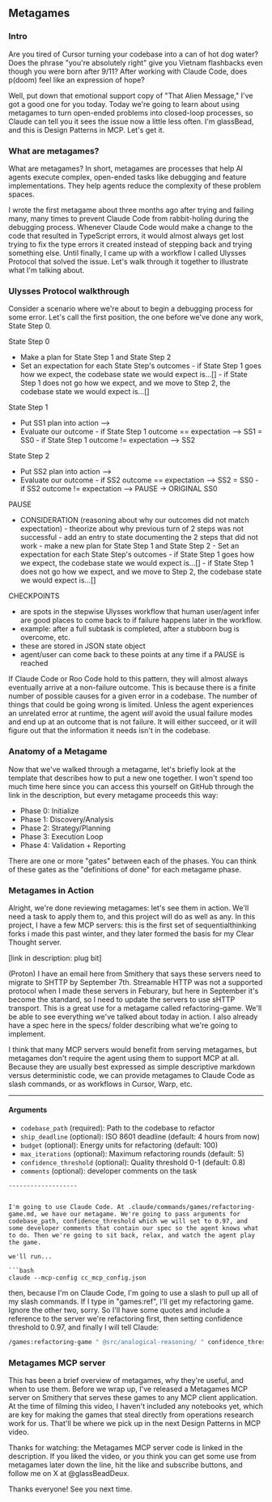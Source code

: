 ## Metagames

### Intro

Are you tired of Cursor turning your codebase into a can of hot dog water? Does the phrase "you're absolutely right" give you Vietnam flashbacks even though you were born after 9/11? After working with Claude Code, does p(doom) feel like an expression of hope?

Well, put down that emotional support copy of "That Alien Message," I've got a good one for you today. Today we're going to learn about using metagames to turn open-ended problems into closed-loop processes, so Claude can tell you it sees the issue now a little less often. I'm glassBead, and this is Design Patterns in MCP. Let's get it.


### What are metagames?

What are metagames? In short, metagames are processes that help AI agents execute complex, open-ended tasks like debugging and feature implementations. They help agents reduce the complexity of these problem spaces.

I wrote the first metagame about three months ago after trying and failing many, many times to prevent Claude Code from rabbit-holing during the debugging process. Whenever Claude Code would make a change to the code that resulted in TypeScript errors, it would almost always get lost trying to fix the type errors it created instead of stepping back and trying something else. Until finally, I came up with a workflow I called Ulysses Protocol that solved the issue. Let's walk through it together to illustrate what I'm talking about.


### Ulysses Protocol walkthrough

Consider a scenario where we're about to begin a debugging process for some error. Let's call the first position, the one before we've done any work, State Step 0.


State Step 0

  - Make a plan for State Step 1 and State Step 2
  - Set an expectation for each State Step's outcomes
        - if State Step 1 goes how we expect, the codebase state we would expect is...[]
        - if State Step 1 does not go how we expect, and we move to Step 2, the codebase state we would expect is...[]
        

State Step 1

  - Put SS1 plan into action -->
  - Evaluate our outcome
        - if State Step 1 outcome == expectation --> SS1 = SS0
        - if State Step 1 outcome != expectation --> SS2


State Step 2

  - Put SS2 plan into action -->
  - Evaluate our outcome
        - if SS2 outcome == expectation --> SS2 = SS0
        - if SS2 outcome != expectation --> PAUSE -> ORIGINAL SS0


PAUSE

  - CONSIDERATION (reasoning about why our outcomes did not match expectation)
        - theorize about why previous turn of 2 steps was not successful
        - add an entry to state documenting the 2 steps that did not work
        - make a new plan for State Step 1 and State Step 2
        - Set an expectation for each State Step's outcomes
            - if State Step 1 goes how we expect, the codebase state we would expect is...[]
            - if State Step 1 does not go how we expect, and we move to Step 2, the codebase state we would expect is...[]


CHECKPOINTS

  - are spots in the stepwise Ulysses workflow that human user/agent infer are good places to come back to if failure happens later in the workflow.
  - example: after a full subtask is completed, after a stubborn bug is overcome, etc.
  - these are stored in JSON state object
  - agent/user can come back to these points at any time if a PAUSE is reached

If Claude Code or Roo Code hold to this pattern, they will almost always eventually arrive at a non-failure outcome. This is because there is a finite number of possible causes for a given error in a codebase. The number of things that could be going wrong is limited. Unless the agent experiences an unrelated error at runtime, the agent *will* avoid the usual failure modes and end up at an outcome that is not failure. It will either succeed, or it will figure out that the information it needs isn't in the codebase.


### Anatomy of a Metagame

Now that we've walked through a metagame, let's briefly look at the template that describes how to put a new one together. I won't spend too much time here since you can access this yourself on GitHub through the link in the description, but every metagame proceeds this way:

  - Phase 0: Initialize
  - Phase 1: Discovery/Analysis
  - Phase 2: Strategy/Planning
  - Phase 3: Execution Loop
  - Phase 4: Validation + Reporting

There are one or more "gates" between each of the phases. You can think of these gates as the "definitions of done" for each metagame phase.

### Metagames in Action

Alright, we're done reviewing metagames: let's see them in action. We'll need a task to apply them to, and this project will do as well as any. In this project, I have a few MCP servers: this is the first set of sequentialthinking forks i made this past winter, and they later formed the basis for my Clear Thought server.

[link in description: plug bit]

(Proton)
I have an email here from Smithery that says these servers need to migrate to SHTTP by September 7th. Streamable HTTP was not a supported protocol when I made these servers in Feburary, but here in September it's become the standard, so I need to update the servers to use sHTTP transport. This is a great use for a metagame called refactoring-game. We'll be able to see everything we've talked about today in action. I also already have a spec here in the specs/ folder describing what we're going to implement.

I think that many MCP servers would benefit from serving metagames, but metagames don't require the agent using them to support MCP at all. Because they are usually best expressed as simple descriptive markdown versus deterministic code, we can provide metagames to Claude Code as slash commands, or as workflows in Cursor, Warp, etc. 

-----------------------------
#### Arguments

- `codebase_path` (required): Path to the codebase to refactor
- `ship_deadline` (optional): ISO 8601 deadline (default: 4 hours from now)
- `budget` (optional): Energy units for refactoring (default: 100)
- `max_iterations` (optional): Maximum refactoring rounds (default: 5)
- `confidence_threshold` (optional): Quality threshold 0-1 (default: 0.8)
- `comments` (optional): developer comments on the task
```
-------------------


I'm going to use Claude Code. At .claude/commands/games/refactoring-game.md, we have our metagame. We're going to pass arguments for codebase_path, confidence_threshold which we will set to 0.97, and some developer comments that contain our spec so the agent knows what to do. Then we're going to sit back, relax, and watch the agent play the game.

we'll run...

```bash
claude --mcp-config cc_mcp_config.json
```

then, because I'm on Claude Code, I'm going to use a slash to pull up all of my slash commands. If I type in "games:ref", I'll get my refactoring game. Ignore the other two, sorry. So I'll have some quotes and include a reference to the server we're refactoring first, then setting confidence threshold to 0.97, and finally I will tell Claude:

```bash
/games:refactoring-game " @src/analogical-reasoning/ " confidence_threshold=0.97 "the spec for what you'll be implementing is located at @specs/mcp-http-migration.md. I want to make a clarification about, and addition to, your toolkit. Starting with clarity, you are equipped with three retrieval MCP servers right now: Exa, Firecrawl, and context7. Their purposes are as follows. Use context7 when you need technical documentation (the Smithery docs, for instance). Use Firecrawl when you know a specific URL that you want to visit. Use Exa in all other cases where you would be performing retrieval. As for the addition, you have E2B configured via MCP, so you can use sandbox environments to test Python and JS/TS code before writing it into our project code."
```


### Metagames MCP server

This has been a brief overview of metagames, why they're useful, and when to use them. Before we wrap up, I've released a Metagames MCP server on Smithery that serves these games to any MCP client application. At the time of filming this video, I haven't included any notebooks yet, which are key for making the games that steal directly from operations research work for us. That'll be where we pick up in the next Design Patterns in MCP video. 

Thanks for watching: the Metagames MCP server code is linked in the description. If you liked the video, or you think you can get some use from metagames later down the line, hit the like and subscribe buttons, and follow me on X at @glassBeadDeux.

Thanks everyone! See you next time.